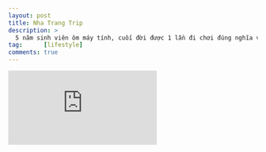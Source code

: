 ```yaml
---
layout: post
title: Nha Trang Trip
description: >
  5 năm sinh viên ôm máy tính, cuối đời được 1 lần đi chơi đúng nghĩa với lũ bạn.
tag:      [lifestyle]
comments: true
---
```


<div class="video-wrapper">
  <iframe src="https://www.youtube.com/embed/92C0PdGR9DE" frameborder="0" allowfullscreen></iframe>
</div>